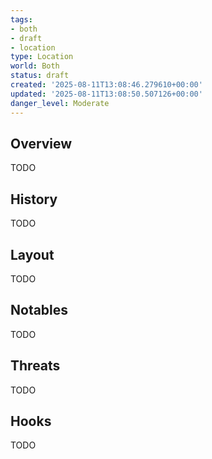 ```yaml
---
tags:
- both
- draft
- location
type: Location
world: Both
status: draft
created: '2025-08-11T13:08:46.279610+00:00'
updated: '2025-08-11T13:08:50.507126+00:00'
danger_level: Moderate
---
```



## Overview

TODO
## History

TODO
## Layout

TODO
## Notables

TODO
## Threats

TODO
## Hooks

TODO
